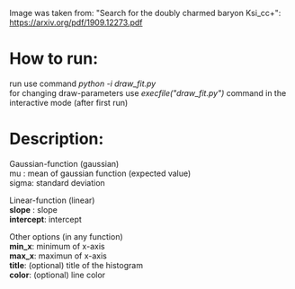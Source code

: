 Image was taken from: "Search for the doubly charmed baryon Ksi_cc+": https://arxiv.org/pdf/1909.12273.pdf

# How to run:
run use command *python -i draw_fit.py*\
for changing draw-parameters use *execfile("draw_fit.py")* command in the interactive mode (after first run)

# Description:

Gaussian-function (gaussian)\
mu   : mean of gaussian function (expected value)\
sigma: standard deviation

Linear-function (linear)\
**slope**    : slope\
**intercept**: intercept

Other options (in any function)\
**min_x**: minimum of x-axis\
**max_x**: maximun of x-axis\
**title**: (optional) title of the histogram\
**color**: (optional) line color
